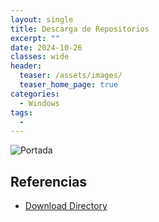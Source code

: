 ```yaml
---
layout: single
title: Descarga de Repositorios
excerpt: ""
date: 2024-10-26
classes: wide
header:
  teaser: /assets/images/
  teaser_home_page: true
categories:
  - Windows
tags:
  - 
---
```


![Portada](/assets/images/)

## Referencias
- [Download Directory](https://github.com/download-directory/download-directory.github.io)
